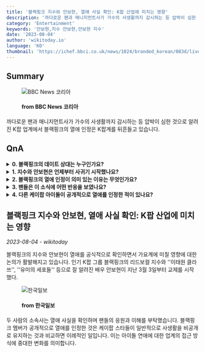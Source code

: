 ```yaml
---
title: '블랙핑크 지수와 안보현, 열애 사실 확인: K팝 산업에 미치는 영향'
description: '까다로운 팬과 매니지먼트사가 가수의 사생활까지 감시하는 등 압박이 심한 것으로 알려진 K팝 업계에서 블랙핑크의 열애 인정은 K팝계를 뒤흔들고 있습니다.'
category: 'Entertainment'
keywords: '안보현,지수 안보현,안보현 지수'
date: '2023-08-04'
author: 'wikitoday.io'
language: 'KO'
thumbnail: 'https://ichef.bbci.co.uk/news/1024/branded_korean/083d/live/213f4c70-326b-11ee-9edf-f5e2f1f9bf2a.jpg'
---
```


## Summary



<figure>
    <img src="https://ichef.bbci.co.uk/news/1024/branded_korean/083d/live/213f4c70-326b-11ee-9edf-f5e2f1f9bf2a.jpg" alt="BBC News 코리아" />
    <figcaption>
        <h4> from BBC News 코리아</h4>
    </figcaption>
</figure>


까다로운 팬과 매니지먼트사가 가수의 사생활까지 감시하는 등 압박이 심한 것으로 알려진 K팝 업계에서 블랙핑크의 열애 인정은 K팝계를 뒤흔들고 있습니다.


## QnA

    
<details>
        <summary><b>0. 블랙핑크의 데이트 상대는 누구인가요?</b></summary>
        블랙핑크의 리드보컬 지수는 ''이태원 클라쓰'', ''유미의 세포들'' 등으로 유명한 배우 안보현과 열애 중입니다.
    </details>
    
<details>
        <summary><b>1. 지수와 안보현은 언제부터 사귀기 시작했나요?</b></summary>
        지수와 안보현은 지난 3월 3일부터 교제를 시작했습니다.
    </details>
    
<details>
        <summary><b>2. 블랙핑크의 열애 인정이 의미 있는 이유는 무엇인가요?</b></summary>
        케이팝 업계는 아이돌에게 사생활을 비공개로 유지하도록 압력을 가하는 것으로 유명합니다. 지수가 공개적으로 열애를 인정한 것은 이례적인 일이며, 아이돌 연애에 대한 업계의 접근 방식에 변화가 생겼음을 의미합니다.
    </details>
    
<details>
        <summary><b>3. 팬들은 이 소식에 어떤 반응을 보였나요?</b></summary>
        팬들은 이 소식에 대체로 긍정적인 반응을 보이며 지수와 안보현에게 응원과 축하를 보냈습니다.
    </details>
    
<details>
        <summary><b>4. 다른 케이팝 아이돌이 공개적으로 열애를 인정한 적이 있나요?</b></summary>
        최근 몇 년 동안 다른 인기 케이팝 그룹의 일부 멤버들이 공개적으로 열애를 인정한 바 있지만, 케이팝 스타가 사생활에 대해 언급하는 경우는 여전히 드뭅니다.
    </details>
    


## 블랙핑크 지수와 안보현, 열애 사실 확인: K팝 산업에 미치는 영향

_2023-08-04 - wikitoday_

블랙핑크의 지수와 안보현이 열애를 공식적으로 확인하면서 가요계에 미칠 영향에 대한 논의가 활발해지고 있습니다. 인기 K팝 그룹 블랙핑크의 리드보컬 지수와 ''이태원 클라쓰'', ''유미의 세포들'' 등으로 잘 알려진 배우 안보현이 지난 3월 3일부터 교제를 시작했다.


<figure>
    <img src="https://newsimg-hams.hankookilbo.com/2023/08/04/35a04e0d-5e72-444d-8d3b-64784d69ccda.jpg?t=20230804150610" alt="한국일보" />
    <figcaption>
        <h4> from 한국일보</h4>
    </figcaption>
</figure>


두 사람의 소속사는 열애 사실을 확인하며 팬들의 응원과 이해를 부탁했습니다. 블랙핑크 멤버가 공개적으로 열애를 인정한 것은 케이팝 스타들이 일반적으로 사생활을 비공개로 유지하는 것과 비교하면 이례적인 일입니다. 이는 아이돌 연애에 대한 업계의 접근 방식에 중대한 변화를 의미합니다.
